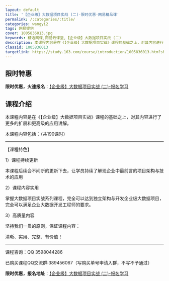 ```yaml
---
layout: default
title: '【企业级】大数据项目实战 (二)-限时优惠-网易精品课'
permalink: /:categories/:title/
categories: wangyi2
tags: 网易提供
cover: 1005836013.jpg
keywords: 精选网课,网易云课堂,【企业级】大数据项目实战 (二)
description: 本课程内容是在《【企业级】大数据项目实战》课程的基础之上，对其内容进行了更多的扩展和更高级的应用讲解。本课程内容包括：（
classid: 1005836013
targetlink: https://study.163.com/course/introduction/1005836013.htm?share=1&shareId=1025206652&utm_campaign=share&utm_medium=iphoneShare&utm_source=&utm_u=1025206652
---
```


## 限时特惠

**限时优惠，火速报名**：[【企业级】大数据项目实战 (二)-报名学习](https://study.163.com/course/introduction/1005836013.htm?share=1&shareId=1025206652&utm_campaign=share&utm_medium=iphoneShare&utm_source=&utm_u=1025206652)

## 课程介绍

本课程内容是在《【企业级】大数据项目实战》课程的基础之上，对其内容进行了更多的扩展和更高级的应用讲解。

  本课程内容包括：（共190课时）

-------------------------------------------------------

【课程特色】

  1）课程持续更新

   本课程后续会不间断的更新下去，让学员持续了解现企业中最前言的项目架构与技术的应用

  2）课程内容实用

   掌握大数据项目实战系列课程，完全可以达到独立架构与开发企业级大数据项目，完全可以满足企业大数据开发工程师的要求。

  3）高质量内容

   坚持我们一贯的原则，保证课程内容：

   清晰、实用、完整、有价值！

-----------------------------------------------------------------------

课程咨询：QQ 3598044286

已购买课程QQ交流群:389456067（写购买单号申请入群，不写不予通过）

**限时优惠，报名地址**：[【企业级】大数据项目实战 (二)-报名学习](https://study.163.com/course/introduction/1005836013.htm?share=1&shareId=1025206652&utm_campaign=share&utm_medium=iphoneShare&utm_source=&utm_u=1025206652)

